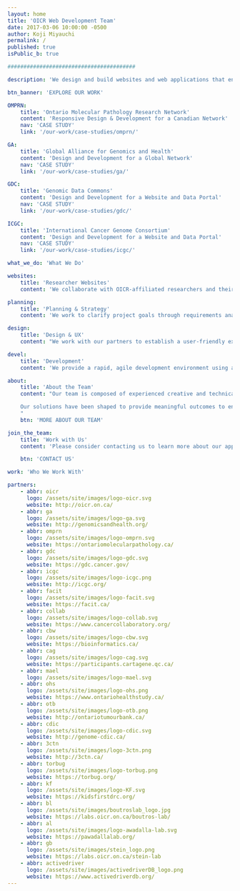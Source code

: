 ```yaml
---
layout: home
title: 'OICR Web Development Team'
date: 2017-03-06 10:00:00 -0500
author: Koji Miyauchi
permalink: /
published: true
isPublic_b: true

########################################

description: 'We design and build websites and web applications that enable OICR to present leading-edge cancer research that engages a global community for collaboration.'

btn_banner: 'EXPLORE OUR WORK'

OMPRN:
    title: 'Ontario Molecular Pathology Research Network'
    content: 'Responsive Design & Development for a Canadian Network'
    nav: 'CASE STUDY'
    link: '/our-work/case-studies/omprn/'

GA:
    title: 'Global Alliance for Genomics and Health'
    content: 'Design and Development for a Global Network'
    nav: 'CASE STUDY'
    link: '/our-work/case-studies/ga/'

GDC:
    title: 'Genomic Data Commons'
    content: 'Design and Development for a Website and Data Portal'
    nav: 'CASE STUDY'
    link: '/our-work/case-studies/gdc/'

ICGC:
    title: 'International Cancer Genome Consortium'
    content: 'Design and Development for a Website and Data Portal'
    nav: 'CASE STUDY'
    link: '/our-work/case-studies/icgc/'

what_we_do: 'What We Do'

websites:
    title: 'Researcher Websites'
    content: 'We collaborate with OICR-affiliated researchers and their programs, to create solutions to enable teams to succeed online, and keep their focus on their science.'

planning:
    title: 'Planning & Strategy'
    content: 'We work to clarify project goals through requirements analysis and meet those goals while minimizing financial and timeline risk for the program.'

design:
    title: 'Design & UX'
    content: "We work with our partners to establish a user-friendly experience and engaging look and feel that resonates with the website's primary users."

devel:
    title: 'Development'
    content: 'We provide a rapid, agile development environment using a modern web technology stack, ensuring applications meet design and device specifications.'

about:
    title: 'About the Team'
    content: "Our team is composed of experienced creative and technical members, and we work on the Ontario Institute for Cancer Research's international, national and provincial research websites. These websites support and communicate OICR's research services and deliver the programs' ambitious objectives, and provide an extensive array of user-friendly, informative and operational uses.   

    Our solutions have been shaped to provide meaningful outcomes to enable small teams to succeed online.  Our professional experiences include organizational compliance in security, privacy, accessibility, and communications.  We also provide operational maintainance which has shaped our software engineering practices to design truly sustainable systems that with less consumption and software maintenance.  
    "
    btn: 'MORE ABOUT OUR TEAM'

join_the_team:
    title: 'Work with Us'
    content: 'Please consider contacting us to learn more about our approaches to enable scientific projects to succeed, and consider sending us an RFP for your next web project, we'd love to help you too.'

    btn: 'CONTACT US'

work: 'Who We Work With'

partners:
    - abbr: oicr
      logo: /assets/site/images/logo-oicr.svg
      website: http://oicr.on.ca/
    - abbr: ga
      logo: /assets/site/images/logo-ga.svg
      website: http://genomicsandhealth.org/
    - abbr: omprn
      logo: /assets/site/images/logo-omprn.svg
      website: https://ontariomolecularpathology.ca/
    - abbr: gdc
      logo: /assets/site/images/logo-gdc.svg
      website: https://gdc.cancer.gov/
    - abbr: icgc
      logo: /assets/site/images/logo-icgc.png
      website: http://icgc.org/
    - abbr: facit
      logo: /assets/site/images/logo-facit.svg
      website: https://facit.ca/
    - abbr: collab
      logo: /assets/site/images/logo-collab.svg
      website: https://www.cancercollaboratory.org/
    - abbr: cbw
      logo: /assets/site/images/logo-cbw.svg
      website: https://bioinformatics.ca/
    - abbr: cag
      logo: /assets/site/images/logo-cag.svg
      website: https://participants.cartagene.qc.ca/
    - abbr: mael
      logo: /assets/site/images/logo-mael.svg
    - abbr: ohs
      logo: /assets/site/images/logo-ohs.png
      website: https://www.ontariohealthstudy.ca/
    - abbr: otb
      logo: /assets/site/images/logo-otb.png
      website: http://ontariotumourbank.ca/
    - abbr: cdic
      logo: /assets/site/images/logo-cdic.svg
      website: http://genome-cdic.ca/
    - abbr: 3ctn
      logo: /assets/site/images/logo-3ctn.png
      website: http://3ctn.ca/
    - abbr: torbug
      logo: /assets/site/images/logo-torbug.png
      website: https://torbug.org/
    - abbr: kf
      logo: /assets/site/images/logo-KF.svg
      website: https://kidsfirstdrc.org/
    - abbr: bl
      logo: /assets/site/images/boutroslab_logo.jpg
      website: https://labs.oicr.on.ca/boutros-lab/
    - abbr: al
      logo: /assets/site/images/logo-awadalla-lab.svg
      website: https://pawadallalab.org/
    - abbr: gb
      logo: /assets/site/images/stein_logo.png
      website: https://labs.oicr.on.ca/stein-lab
    - abbr: activedriver
      logo: /assets/site/images/activedriverDB_logo.png
      website: https://www.activedriverdb.org/
---
```


